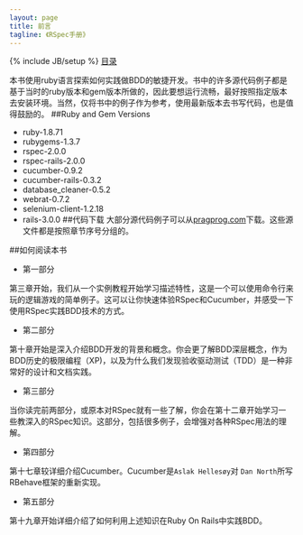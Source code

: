 ```yaml
---
layout: page
title: 前言
tagline: 《RSpec手册》
---
```

{% include JB/setup %}
[目录](/the-rspec-book)

本书使用ruby语言探索如何实践做BDD的敏捷开发。书中的许多源代码例子都是基于当时的ruby版本和gem版本所做的，因此要想运行流畅，最好按照指定版本去安装环境。当然，仅将书中的例子作为参考，使用最新版本去书写代码，也是值得鼓励的。
##Ruby and Gem Versions
* ruby-1.8.71
* rubygems-1.3.7
* rspec-2.0.0
* rspec-rails-2.0.0
* cucumber-0.9.2
* cucumber-rails-0.3.2
* database_cleaner-0.5.2 
* webrat-0.7.2
* selenium-client-1.2.18 
* rails-3.0.0
##代码下载
大部分源代码例子可以从[pragprog.com](http://pragprog.com/titles/achbd/source_code)下载。这些源文件都是按照章节序号分组的。

##如何阅读本书
* 第一部分

第三章开始，我们从一个实例教程开始学习描述特性，这是一个可以使用命令行来玩的逻辑游戏的简单例子。这可以让你快速体验RSpec和Cucumber，并感受一下使用RSpec实践BDD技术的方式。

* 第二部分

第十章开始是深入介绍BDD开发的背景和概念。你会更了解BDD深层概念，作为BDD历史的极限编程（XP)，以及为什么我们发现验收驱动测试（TDD）是一种非常好的设计和文档实践。

* 第三部分

当你读完前两部分，或原本对RSpec就有一些了解，你会在第十二章开始学习一些教深入的RSpec知识。这部分，包括很多例子，会增强对各种RSpec用法的理解。

* 第四部分

第十七章较详细介绍Cucumber。Cucumber是`Aslak Hellesøy`对 `Dan North`所写RBehave框架的重新实现。

* 第五部分

第十九章开始详细介绍了如何利用上述知识在Ruby On Rails中实践BDD。
